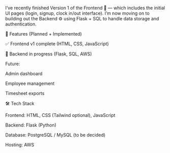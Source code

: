 I’ve recently finished Version 1 of the Frontend 🎉 — which includes the initial UI pages (login, signup, clock in/out interface).
I’m now moving on to building out the Backend ⚙️ using Flask + SQL to handle data storage and authentication.

🚀 Features (Planned + Implemented)

✅ Frontend v1 complete (HTML, CSS, JavaScript)

🔄 Backend in progress (Flask, SQL, AWS)

Future:

Admin dashboard

Employee management

Timesheet exports

🛠️ Tech Stack

Frontend: HTML, CSS (Tailwind optional), JavaScript

Backend: Flask (Python)

Database: PostgreSQL / MySQL (to be decided)

Hosting: AWS
